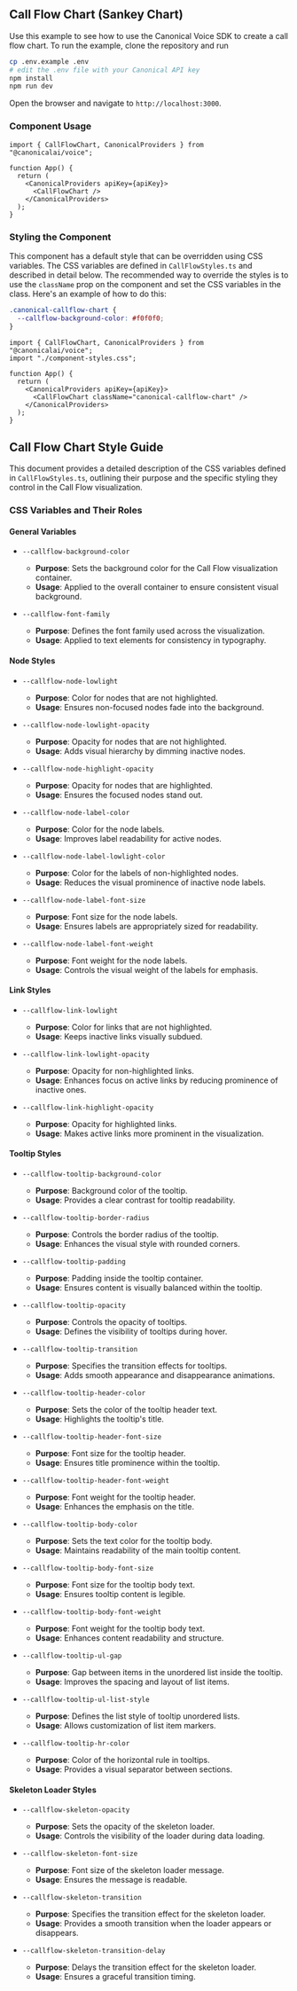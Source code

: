 ## Call Flow Chart (Sankey Chart)

Use this example to see how to use the Canonical Voice SDK to create a call flow chart.
To run the example, clone the repository and run

```bash
cp .env.example .env
# edit the .env file with your Canonical API key
npm install
npm run dev
```

Open the browser and navigate to `http://localhost:3000`.

### Component Usage

```tsx
import { CallFlowChart, CanonicalProviders } from "@canonicalai/voice";

function App() {
  return (
    <CanonicalProviders apiKey={apiKey}>
      <CallFlowChart />
    </CanonicalProviders>
  );
}
```

### Styling the Component

This component has a default style that can be overridden using CSS variables. The CSS variables are defined in `CallFlowStyles.ts` and described in detail below. The recommended way to override the styles is to use the `className` prop on the component and set the CSS variables in the class. Here's an example of how to do this:

```css
.canonical-callflow-chart {
  --callflow-background-color: #f0f0f0;
}
```

```tsx
import { CallFlowChart, CanonicalProviders } from "@canonicalai/voice";
import "./component-styles.css";

function App() {
  return (
    <CanonicalProviders apiKey={apiKey}>
      <CallFlowChart className="canonical-callflow-chart" />
    </CanonicalProviders>
  );
}
```

## Call Flow Chart Style Guide

This document provides a detailed description of the CSS variables defined in `CallFlowStyles.ts`, outlining their purpose and the specific styling they control in the Call Flow visualization.

### CSS Variables and Their Roles

#### General Variables

- `--callflow-background-color`

  - **Purpose**: Sets the background color for the Call Flow visualization container.
  - **Usage**: Applied to the overall container to ensure consistent visual background.

- `--callflow-font-family`

  - **Purpose**: Defines the font family used across the visualization.
  - **Usage**: Applied to text elements for consistency in typography.

#### Node Styles

- `--callflow-node-lowlight`

  - **Purpose**: Color for nodes that are not highlighted.
  - **Usage**: Ensures non-focused nodes fade into the background.

- `--callflow-node-lowlight-opacity`

  - **Purpose**: Opacity for nodes that are not highlighted.
  - **Usage**: Adds visual hierarchy by dimming inactive nodes.

- `--callflow-node-highlight-opacity`

  - **Purpose**: Opacity for nodes that are highlighted.
  - **Usage**: Ensures the focused nodes stand out.

- `--callflow-node-label-color`

  - **Purpose**: Color for the node labels.
  - **Usage**: Improves label readability for active nodes.

- `--callflow-node-label-lowlight-color`

  - **Purpose**: Color for the labels of non-highlighted nodes.
  - **Usage**: Reduces the visual prominence of inactive node labels.

- `--callflow-node-label-font-size`

  - **Purpose**: Font size for the node labels.
  - **Usage**: Ensures labels are appropriately sized for readability.

- `--callflow-node-label-font-weight`

  - **Purpose**: Font weight for the node labels.
  - **Usage**: Controls the visual weight of the labels for emphasis.

#### Link Styles

- `--callflow-link-lowlight`

  - **Purpose**: Color for links that are not highlighted.
  - **Usage**: Keeps inactive links visually subdued.

- `--callflow-link-lowlight-opacity`

  - **Purpose**: Opacity for non-highlighted links.
  - **Usage**: Enhances focus on active links by reducing prominence of inactive ones.

- `--callflow-link-highlight-opacity`

  - **Purpose**: Opacity for highlighted links.
  - **Usage**: Makes active links more prominent in the visualization.

#### Tooltip Styles

- `--callflow-tooltip-background-color`

  - **Purpose**: Background color of the tooltip.
  - **Usage**: Provides a clear contrast for tooltip readability.

- `--callflow-tooltip-border-radius`

  - **Purpose**: Controls the border radius of the tooltip.
  - **Usage**: Enhances the visual style with rounded corners.

- `--callflow-tooltip-padding`

  - **Purpose**: Padding inside the tooltip container.
  - **Usage**: Ensures content is visually balanced within the tooltip.

- `--callflow-tooltip-opacity`

  - **Purpose**: Controls the opacity of tooltips.
  - **Usage**: Defines the visibility of tooltips during hover.

- `--callflow-tooltip-transition`

  - **Purpose**: Specifies the transition effects for tooltips.
  - **Usage**: Adds smooth appearance and disappearance animations.

- `--callflow-tooltip-header-color`

  - **Purpose**: Sets the color of the tooltip header text.
  - **Usage**: Highlights the tooltip's title.

- `--callflow-tooltip-header-font-size`

  - **Purpose**: Font size for the tooltip header.
  - **Usage**: Ensures title prominence within the tooltip.

- `--callflow-tooltip-header-font-weight`

  - **Purpose**: Font weight for the tooltip header.
  - **Usage**: Enhances the emphasis on the title.

- `--callflow-tooltip-body-color`

  - **Purpose**: Sets the text color for the tooltip body.
  - **Usage**: Maintains readability of the main tooltip content.

- `--callflow-tooltip-body-font-size`

  - **Purpose**: Font size for the tooltip body text.
  - **Usage**: Ensures tooltip content is legible.

- `--callflow-tooltip-body-font-weight`

  - **Purpose**: Font weight for the tooltip body text.
  - **Usage**: Enhances content readability and structure.

- `--callflow-tooltip-ul-gap`

  - **Purpose**: Gap between items in the unordered list inside the tooltip.
  - **Usage**: Improves the spacing and layout of list items.

- `--callflow-tooltip-ul-list-style`

  - **Purpose**: Defines the list style of tooltip unordered lists.
  - **Usage**: Allows customization of list item markers.

- `--callflow-tooltip-hr-color`

  - **Purpose**: Color of the horizontal rule in tooltips.
  - **Usage**: Provides a visual separator between sections.

#### Skeleton Loader Styles

- `--callflow-skeleton-opacity`

  - **Purpose**: Sets the opacity of the skeleton loader.
  - **Usage**: Controls the visibility of the loader during data loading.

- `--callflow-skeleton-font-size`

  - **Purpose**: Font size of the skeleton loader message.
  - **Usage**: Ensures the message is readable.

- `--callflow-skeleton-transition`

  - **Purpose**: Specifies the transition effect for the skeleton loader.
  - **Usage**: Provides a smooth transition when the loader appears or disappears.

- `--callflow-skeleton-transition-delay`

  - **Purpose**: Delays the transition effect for the skeleton loader.
  - **Usage**: Ensures a graceful transition timing.
